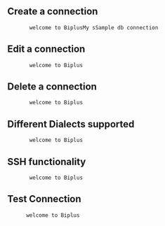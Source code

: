 ## Create  a connection 

           welcome to BiplusMy sSample db connection

## Edit a connection

           welcome to Biplus

## Delete a connection

           welcome to Biplus

## Different Dialects supported

           welcome to Biplus

## SSH functionality

           welcome to Biplus

## Test Connection

          welcome to Biplus
<!--stackedit_data:
eyJoaXN0b3J5IjpbLTE3NTAyODc2NTNdfQ==
-->